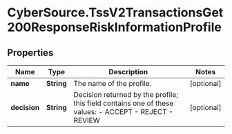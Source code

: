 # CyberSource.TssV2TransactionsGet200ResponseRiskInformationProfile

## Properties
Name | Type | Description | Notes
------------ | ------------- | ------------- | -------------
**name** | **String** | The name of the profile.  | [optional] 
**decision** | **String** | Decision returned by the profile; this field contains one of these values: - ACCEPT - REJECT - REVIEW  | [optional] 


